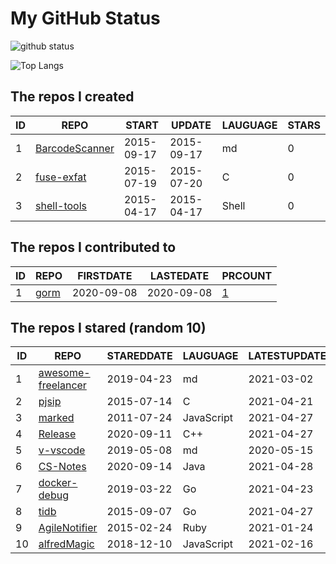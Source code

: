 # My GitHub Status

<img src="https://github-readme-stats-1.yihong0618.vercel.app/api?username=egenchen&show_icons=true&&&hide_title=true&count_private=true" alt="github status" />

![Top Langs](https://github-readme-stats-1.yihong0618.vercel.app/api/top-langs/?username=egenchen&layout=compact)

<!--START_SECTION:my_github-->
## The repos I created
| ID |                             REPO                             |   START    |   UPDATE   | LAUGUAGE | STARS |
|----|--------------------------------------------------------------|------------|------------|----------|-------|
|  1 | [BarcodeScanner](https://github.com/egenchen/BarcodeScanner) | 2015-09-17 | 2015-09-17 | md       |     0 |
|  2 | [fuse-exfat](https://github.com/egenchen/fuse-exfat)         | 2015-07-19 | 2015-07-20 | C        |     0 |
|  3 | [shell-tools](https://github.com/egenchen/shell-tools)       | 2015-04-17 | 2015-04-17 | Shell    |     0 |

## The repos I contributed to
| ID |                  REPO                   | FIRSTDATE  | LASTEDATE  |                                PRCOUNT                                 |
|----|-----------------------------------------|------------|------------|------------------------------------------------------------------------|
|  1 | [gorm](https://github.com/go-gorm/gorm) | 2020-09-08 | 2020-09-08 | [1](https://github.com/go-gorm/gorm/pulls?q=is%3Apr+author%3Aegenchen) |

## The repos I stared (random 10)
| ID |                                REPO                                | STAREDDATE |  LAUGUAGE  | LATESTUPDATE |
|----|--------------------------------------------------------------------|------------|------------|--------------|
|  1 | [awesome-freelancer](https://github.com/ckjbug/awesome-freelancer) | 2019-04-23 | md         | 2021-03-02   |
|  2 | [pjsip](https://github.com/chebur/pjsip)                           | 2015-07-14 | C          | 2021-04-21   |
|  3 | [marked](https://github.com/markedjs/marked)                       | 2011-07-24 | JavaScript | 2021-04-27   |
|  4 | [Release](https://github.com/vczh-libraries/Release)               | 2020-09-11 | C++        | 2021-04-27   |
|  5 | [v-vscode](https://github.com/monarrk/v-vscode)                    | 2019-05-08 | md         | 2020-05-15   |
|  6 | [CS-Notes](https://github.com/CyC2018/CS-Notes)                    | 2020-09-14 | Java       | 2021-04-28   |
|  7 | [docker-debug](https://github.com/zeromake/docker-debug)           | 2019-03-22 | Go         | 2021-04-23   |
|  8 | [tidb](https://github.com/pingcap/tidb)                            | 2015-09-07 | Go         | 2021-04-27   |
|  9 | [AgileNotifier](https://github.com/thyrlian/AgileNotifier)         | 2015-02-24 | Ruby       | 2021-01-24   |
| 10 | [alfredMagic](https://github.com/CoderMageFox/alfredMagic)         | 2018-12-10 | JavaScript | 2021-02-16   |

<!--END_SECTION:my_github-->
